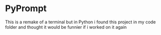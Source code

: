 # PyPrompt
This is a remake of a terminal but in Python i found this project in my code folder and thought it would be funnier if i worked on it again
